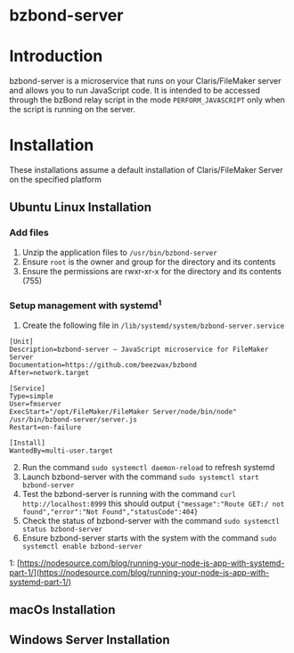 # bzbond-server

# Introduction

bzbond-server is a microservice that runs on your Claris/FileMaker server and allows you to run JavaScript code. It is intended to be accessed through the bzBond relay script in the mode `PERFORM_JAVASCRIPT` only when the script is running on the server.

# Installation

These installations assume a default installation of Claris/FileMaker Server on the specified platform

## Ubuntu Linux Installation

### Add files

1. Unzip the application files to `/usr/bin/bzbond-server`
1. Ensure `root` is the owner and group for the directory and its contents
1. Ensure the permissions are rwxr-xr-x for the directory and its contents (755)

### Setup management with systemd<sup>1</sup>

1. Create the following file in `/lib/systemd/system/bzbond-server.service`

```
[Unit]
Description=bzbond-server – JavaScript microservice for FileMaker Server
Documentation=https://github.com/beezwax/bzbond
After=network.target

[Service]
Type=simple
User=fmserver
ExecStart="/opt/FileMaker/FileMaker Server/node/bin/node" /usr/bin/bzbond-server/server.js
Restart=on-failure

[Install]
WantedBy=multi-user.target
```

2. Run the command `sudo systemctl daemon-reload` to refresh systemd
3. Launch bzbond-server with the command `sudo systemctl start bzbond-server`
4. Test the bzbond-server is running with the command `curl http://localhost:8999` this should output `{"message":"Route GET:/ not found","error":"Not Found","statusCode":404}`
5. Check the status of bzbond-server with the command `sudo systemctl status bzbond-server`
6. Ensure bzbond-server starts with the system with the command `sudo systemctl enable bzbond-server`

1: [https://nodesource.com/blog/running-your-node-js-app-with-systemd-part-1/](https://nodesource.com/blog/running-your-node-js-app-with-systemd-part-1/)

## macOs Installation

## Windows Server Installation
